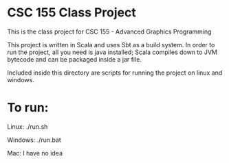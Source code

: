 
# CSC 155 Class Project

This is the class project for CSC 155 - Advanced Graphics Programming

This project is written in Scala and uses Sbt as a build system.
In order to run the project, all you need is java installed; Scala
compiles down to JVM bytecode and can be packaged inside a jar file.

Included inside this directory are scripts for running the project
on linux and windows.

# To run:

Linux:
./run.sh

Windows:
./run.bat

Mac:
I have no idea

